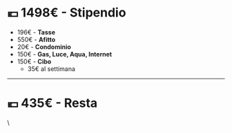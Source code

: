 # 💶 1498€ - Stipendio
- 196€ - **Tasse**
- 550€ - **Afitto**
- 20€   - **Condominio**
- 150€ - **Gas, Luce, Aqua, Internet**
- 150€ - **Cibo**
	- 35€ al settimana
---
# 💶 435€ - Resta
\
